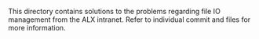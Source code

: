 This directory contains solutions to the problems regarding file IO management from the ALX intranet.
Refer to individual commit and files for more information.
